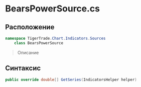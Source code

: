 
# BearsPowerSource.cs
## Расположение
```csharp
namespace TigerTrade.Chart.Indicators.Sources  
    class BearsPowerSource
```

> Описание

## Синтаксис
```csharp
public override double[] GetSeries(IndicatorsHelper helper)
```
